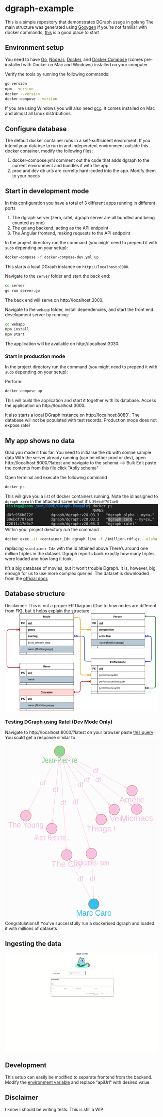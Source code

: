 # dgraph-example

This is a simple repository that demonstrates DGraph usage in golang
The main structure was generated using [Goxygen](https://github.com/shpota/goxygen)
If you're not familiar with docker commands, [this](https://docker-curriculum.com) is a good place to start

## Environment setup

You need to have [Go](https://golang.org/),
[Node.js](https://nodejs.org/),
[Docker](https://www.docker.com/), and
[Docker Compose](https://docs.docker.com/compose/)
(comes pre-installed with Docker on Mac and Windows)
installed on your computer.

Verify the tools by running the following commands:

```sh
go version
npm --version
docker --version
docker-compose --version
```

If you are using Windows you will also need
[gcc](https://gcc.gnu.org/). It comes installed
on Mac and almost all Linux distributions.

## Configure database

The default docker container runs in a self-sufficicent enviroment.
If you intend your databse to run in and independent environment
outside this docker container, modify the following files:

1. docker-compose.yml comment out the code that adds dgraph to
   the current environment and bundles it with the app
2. prod and dev db urls are currelty hard-coded into the app. Modify
   them to your needs

## Start in development mode

In this configuration you have a total of 3 different
apps running in different ports

1. The dgraph server (zero, ratel, dgraph server are all bundled
   and being counted as one)
2. The golang backend, acting as the API endpoint
3. The Angular frontend, making requests to the API endpoint

In the project directory run the command (you might
need to prepend it with `sudo` depending on your setup):

```sh
docker-compose -f docker-compose-dev.yml up
```

This starts a local DGraph instance on `http://localhost:8080`.

Navigate to the `server` folder and start the back end:

```sh
cd server
go run server.go
```

The back end will serve on http://localhost:3000.

Navigate to the `webapp` folder, install dependencies,
and start the front end development server by running:

```sh
cd webapp
npm install
npm start
```

The application will be available on http://localhost:3030.

### Start in production mode

In the project directory run the command (you might
need to prepend it with `sudo` depending on your setup):

Perform:

```sh
docker-compose up
```

This will build the application and start it together with
its database. Access the application on http://localhost:3000.

It also starts a local DGraph instance on http://localhost:8080`.
The database will not be populated with test records.
Production mode does not expose ratel

## My app shows no data

Glad you made it this far. You need to initialise the db with somne sample data
With the server already running (can be either prod or dev),
open http://localhost:8000/?latest and navigate to the schema --> Bulk Edit
paste the contents from [this file](sample/init.txt) click "Aplly schema"

Open terminal and execute the following command

```sh
docker ps
```

This will give you a list of docker containers running. Note the
id assigned to `dgraph zero`
In the attached screenshot it's `39ebdf707ae8`
![docker_ps](sample/docker_ps.png)
Within your project directory run the command

```sh
docker exec -it <container_Id> dgraph live -f /1million.rdf.gz --alpha alpha:9080 --zero zero:5080 -c 1
```

replacing `<container Id>` with the id attained above
There’s around one million triples in the dataset. Dgraph reports
back exactly how many triples were loaded and how long it took.

It’s a big database of movies, but it won’t trouble Dgraph. It is,
however, big enough for us to use more complex queries.
The dataset is downloaded from the [official docs](https://github.com/dgraph-io/tutorial/blob/master/resources/1million.rdf.gz)

## Database structure

Disclaimer: This is not a proper ER Diagram (Due to how nodes are different from FK), but it helps explain
the structure
![DB](/sample/db.png)

### Testing DGraph using Ratel (Dev Mode Only)

Navigate to http://localhost:8000/?latest on your browser
paste [this query](/sample/query.graphql)
You sould get a response similar to ![this](/sample/response.png)
Congratulations!!
You've successfully run a dockerised dgraph and loaded it with millions of datasets

## Ingesting the data

![action](/sample/action.gif)

## Development

This setup can easily be modified to separate frontend from
the backend.
Modify the [environment variable](webapp/src/environments/environment.ts)
and replace "apiUrl" with desired value

## Disclaimer

I know I should be writing tests. This is still a WIP
